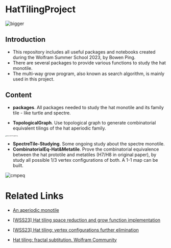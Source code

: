 # HatTilingProject

<img src="https://github.com/Jayce-Ping/HatTilingProject/blob/main/figs/bigger.png?raw=true" alt="bigger" />

## Introduction

- This repository includes all useful packages and notebooks created during the Wolfram Summer School 2023, by Bowen Ping.
- There are several packages to provide various functions to study the hat monotile.
- The multi-way grow program, also known as search algorithm, is mainly used in this project. 

## Content

- **packages**. All packages needed to study the hat monotile and its family tile - like turtle and spectre.

- **TopologicalGraph**. Use topological graph to generate combinatorial equivalent tilings of the hat aperiodic family.

<img src="https://github.com/Jayce-Ping/HatTilingProject/blob/main/TopolygicalGraph/clusterTransformation.gif?raw=true" alt="AperiodicTilingFamily" style="zoom:25%;" />


- **SpectreTile-Studying**. Some ongoing study about the spectre monotile.
- **CombinatorialEq-Hat&Metatile**. Prove the combinatorial equivalence between the hat prototile and metatiles (H7/H8 in original paper), by study all possible 1/3 vertex configurations of both. A 1-1 map can be built.

<img src="https://github.com/Jayce-Ping/HatTilingProject/blob/main/figs/cmpEq.png?raw=true" alt="cmpeq" />



 

# Related Links

- [An aperiodic monotile](https://cs.uwaterloo.ca/~csk/hat/)

- [[WSS23\] Hat tiling space reduction and grow function implementation](https://community.wolfram.com/groups/-/m/t/2957268)
- [[WSS23\] Hat tiling: vertex configurations further elimination](https://community.wolfram.com/groups/-/m/t/2967510)

- [Hat tiling: fractal subtitution. Wolfram Community](https://community.wolfram.com/groups/-/m/t/2979005)
